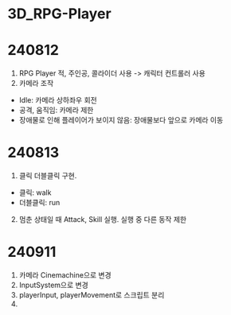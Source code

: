 # 3D_RPG-Player
# 240812
1. RPG Player
적, 주인공, 콜라이더 사용 -> 캐릭터 컨트롤러 사용
2. 카메라 조작
- Idle: 카메라 상하좌우 회전
- 공격, 움직임: 카메라 제한
- 장애물로 인해 플레이어가 보이지 않음: 장애물보다 앞으로 카메라 이동

# 240813
1. 클릭 더블클릭 구현.
- 클릭: walk
- 더블클릭: run
2. 멈춘 상태일 때 Attack, Skill 실행. 실행 중 다른 동작 제한

# 240911
1. 카메라 Cinemachine으로 변경
2. InputSystem으로 변경
3. playerInput, playerMovement로 스크립트 분리
4. 